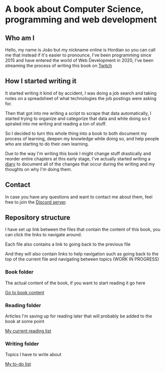 # A book about Computer Science, programming and web development

## Who am I

Hello, my name is João but my nickname online is Hordian so you can call me that instead if it's easier to pronounce, I've been programming since 2015 and have entered the world of Web Development in 2020, I've been streaming the process of writing this book on [Twitch](https://twitch.tv/hordian)

## How I started writing it

It started writing it kind of by accident, I was doing a job search and taking notes on a spreadsheet of what technologies the job postings were asking for.

Then that got into me writing a script to scrape that data automatically, I started trying to organize and categorize that data and while doing so it spiraled into me writing and reading a ton of stuff.

So I decided to turn this whole thing into a book to both document my process of learning, deepen my knowledge while doing so, and help people who are starting to do their own learning.

Due to the way I'm writing this book I might change stuff drastically and reorder entire chapters at this early stage, I've actually started writing a [diary](./diary.md) to document all of the changes that occur during the writing and my thoughts on why I'm doing them.

## Contact

In case you have any questions and want to contact me about them, feel free to join the [Discord server](https://discord.gg/japnpW3Rdy).

## Repository structure

I have set up link between the files that contain the content of this book, you can click the links to navigate around.

Each file also contains a link to going back to the previous file 

And they will also contain links to help navigation such as going back to the top of the current file and navigating between topics (WORK IN PROGRESS)

### Book folder

The actual content of the book, if you want to start reading it go here

[Go to book content](/book/content.md)

### Reading folder

Articles I'm saving up for reading later that will probably be added to the book at some point

[My current reading list](/reading/reading_list.md)

### Writing folder

Topics I have to write about

[My to-do list](/reading/reading_list.md)
